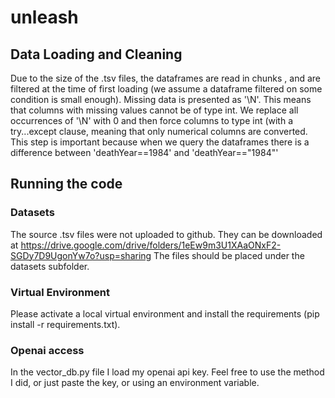 # unleash

## Data Loading and Cleaning

Due to the size of the .tsv files, the dataframes are read in chunks , and are filtered at the time of first loading (we assume a dataframe filtered on some condition is small enough).
Missing data is presented as '\N'. This means that columns with missing values cannot be of type int. We replace all occurrences of '\N' with 0 and then force columns to type int (with a try...except clause, meaning that only numerical columns are converted. This step is important because when we query the dataframes there is a difference between 'deathYear==1984' and 'deathYear=="1984"'

## Running the code

### Datasets 
The source .tsv files were not uploaded to github. They can be downloaded at https://drive.google.com/drive/folders/1eEw9m3U1XAaONxF2-SGDy7D9UgonYw7o?usp=sharing
The files should be placed under the datasets subfolder.

### Virtual Environment
Please activate a local virtual environment and install the requirements (pip install -r requirements.txt).

### Openai access

In the vector_db.py file I load my openai api key. Feel free to use the method I did, or just paste the key, or using an environment variable.


